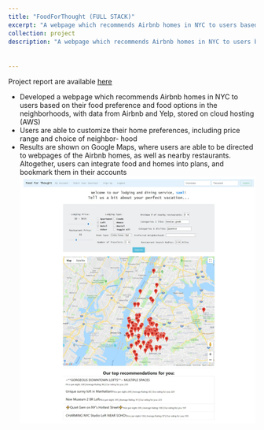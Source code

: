 ```yaml
---
title: "FoodForThought (FULL STACK)"
excerpt: "A webpage which recommends Airbnb homes in NYC to users based on their food preference and food options in the neighborhoods<br/><img src='/images/project2.1.png'>"
collection: project
description: "A webpage which recommends Airbnb homes in NYC to users based on their food preference and food options in the neighborhoods"


---
```

Project report are available [<u>here</u>](https://piggy1228.github.io/files/FoodForThought.pdf)
* Developed a webpage which recommends Airbnb homes in NYC to users based on their food preference and food options in the neighborhoods, with data from Airbnb and Yelp, stored on
cloud hosting (AWS)
* Users are able to customize their home preferences, including price range and choice of neighbor-
hood
* Results are shown on Google Maps, where users are able to be directed to webpages of the Airbnb
homes, as well as nearby restaurants. Altogether, users can integrate food and homes into plans,
and bookmark them in their accounts
![](/images/project2.1.png)

